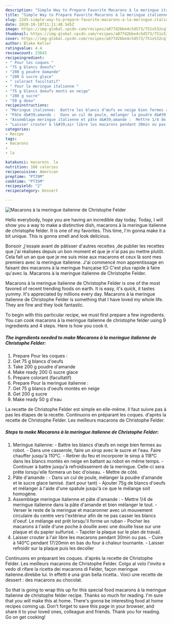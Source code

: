 ```yaml
---
description: "Simple Way to Prepare Favorite Macarons à la meringue italienne de Christophe Felder"
title: "Simple Way to Prepare Favorite Macarons à la meringue italienne de Christophe Felder"
slug: 2245-simple-way-to-prepare-favorite-macarons-a-la-meringue-italienne-de-christophe-felder
date: 2020-10-10T11:11:48.545Z
image: https://img-global.cpcdn.com/recipes/a877d2bbe4c5d573/751x532cq70/macarons-a-la-meringue-italienne-de-christophe-felder-photo-principale-de-la-recette.jpg
thumbnail: https://img-global.cpcdn.com/recipes/a877d2bbe4c5d573/751x532cq70/macarons-a-la-meringue-italienne-de-christophe-felder-photo-principale-de-la-recette.jpg
cover: https://img-global.cpcdn.com/recipes/a877d2bbe4c5d573/751x532cq70/macarons-a-la-meringue-italienne-de-christophe-felder-photo-principale-de-la-recette.jpg
author: Blake Keller
ratingvalue: 4.4
reviewcount: 23643
recipeingredient:
- " Pour les coques "
- "75 g blancs doeufs"
- "200 g poudre damande"
- "200 G sucre glace"
- " colorant facultatif"
- " Pour la meringue italienne "
- "75 g blancs doeufs monts en neige"
- "200 g sucre"
- "50 g deau"
recipeinstructions:
- "Meringue italienne:  Battre les blancs d’œufs en neige bien fermes au robot. Dans une casserole, faire un sirop avec le sucre et l&#39;eau. Faire chauffer jusqu&#39;à 110°C. Retirer du feu et incorporer le sirop à 118°C dans les blancs montés en neige en battant au robot en même temps.  Continuer à battre jusqu&#39;à refroidissement de la meringue. Celle-ci sera prête lorsqu&#39;elle formera un bec d&#39;oiseau. Mettre de côté."
- "Pâte d&#39;amande :  Dans un cul de poule, mélanger la poudre d&#39;amande et le sucre glace tamisé. (tant pour tant) Ajouter 75g de blancs d&#39;oeufs et mélanger à l&#39;aide d&#39;une spatule jusqu&#39;à ce que le mélange soit homogène."
- "Assemblage meringue italienne et pâte d&#39;amande :  Mettre 1/4 de meringue italienne dans la pâte d&#39;amande et bien mélanger le tout. Verser le reste de la meringue et macaronner avec un mouvement circulaire du centre vers l&#39;extérieur afin de ne pas casser les blancs d&#39;oeuf. Le mélange est prêt lorsqu&#39;il forme un ruban Pocher les macarons à l&#39;aide d&#39;une poche à douille avec une douille lisse sur une plaque et du papier sulfurisé. Tapoter la plaque sur le plan de travail."
- "Laisser crouter à l&#39;air libre les macarons pendant 30min ou pas. Cuire à 140°C pendant 17/20min en bas du four à chaleur tournante. Laisser refroidir sur la plaque puis les decoller"
categories:
- Recipe
tags:
- macarons
- 
- la

katakunci: macarons  la 
nutrition: 168 calories
recipecuisine: American
preptime: "PT29M"
cooktime: "PT35M"
recipeyield: "2"
recipecategory: Dessert

---
```



![Macarons à la meringue italienne de Christophe Felder](https://img-global.cpcdn.com/recipes/a877d2bbe4c5d573/751x532cq70/macarons-a-la-meringue-italienne-de-christophe-felder-photo-principale-de-la-recette.jpg)

Hello everybody, hope you are having an incredible day today. Today, I will show you a way to make a distinctive dish, macarons à la meringue italienne de christophe felder. It is one of my favorites. This time, I'm gonna make it a bit unique. This is gonna smell and look delicious.

Bonsoir ,j&#39;essaie avant de pâtisser d&#39;autres recettes ,de publier les recettes que j&#39;ai réalisées depuis un bon moment et que je n&#39;ai pas pu mettre plutôt. Cela fait un an que que je me suis mise aux macarons et ceux là sont mes premiers avec la meringue italienne. J&#39;ai commencé mon apprentissage en faisant des macarons à la meringue française ICI C&#39;est plus rapide à faire qu&#39;avec la. Macarons à la meringue italienne de Christophe Felder.

Macarons à la meringue italienne de Christophe Felder is one of the most favored of recent trending foods on earth. It is easy, it's quick, it tastes yummy. It's appreciated by millions every day. Macarons à la meringue italienne de Christophe Felder is something that I have loved my whole life. They are fine and they look fantastic.


To begin with this particular recipe, we must first prepare a few ingredients. You can cook macarons à la meringue italienne de christophe felder using 9 ingredients and 4 steps. Here is how you cook it.

<!--inarticleads1-->

##### The ingredients needed to make Macarons à la meringue italienne de Christophe Felder:

1. Prepare  Pour les coques :
1. Get 75 g blancs d&#39;oeufs
1. Take 200 g poudre d&#39;amande
1. Make ready 200 G sucre glace
1. Prepare  colorant (facultatif)
1. Prepare  Pour la meringue italienne :
1. Get 75 g blancs d&#39;oeufs montés en neige
1. Get 200 g sucre
1. Make ready 50 g d&#39;eau


La recette de Christophe Felder est simple en elle-même. Il faut suivre pas à pas les étapes de la recette. Continuons en préparant les coques. d&#39;après la recette de Christophe Felder. Les meilleurs macarons de Christophe Felder. 

<!--inarticleads2-->

##### Steps to make Macarons à la meringue italienne de Christophe Felder:

1. Meringue italienne:  - Battre les blancs d’œufs en neige bien fermes au robot. - Dans une casserole, faire un sirop avec le sucre et l&#39;eau. Faire chauffer jusqu&#39;à 110°C. - Retirer du feu et incorporer le sirop à 118°C dans les blancs montés en neige en battant au robot en même temps.  - Continuer à battre jusqu&#39;à refroidissement de la meringue. Celle-ci sera prête lorsqu&#39;elle formera un bec d&#39;oiseau. - Mettre de côté.
1. Pâte d&#39;amande :  - Dans un cul de poule, mélanger la poudre d&#39;amande et le sucre glace tamisé. (tant pour tant) - Ajouter 75g de blancs d&#39;oeufs et mélanger à l&#39;aide d&#39;une spatule jusqu&#39;à ce que le mélange soit homogène.
1. Assemblage meringue italienne et pâte d&#39;amande :  - Mettre 1/4 de meringue italienne dans la pâte d&#39;amande et bien mélanger le tout. - Verser le reste de la meringue et macaronner avec un mouvement circulaire du centre vers l&#39;extérieur afin de ne pas casser les blancs d&#39;oeuf. Le mélange est prêt lorsqu&#39;il forme un ruban - Pocher les macarons à l&#39;aide d&#39;une poche à douille avec une douille lisse sur une plaque et du papier sulfurisé. - Tapoter la plaque sur le plan de travail.
1. Laisser crouter à l&#39;air libre les macarons pendant 30min ou pas. - Cuire à 140°C pendant 17/20min en bas du four à chaleur tournante. - Laisser refroidir sur la plaque puis les decoller


Continuons en préparant les coques. d&#39;après la recette de Christophe Felder. Les meilleurs macarons de Christophe Felder. Colgo al volo l&#39;invito e vedo di rifare la ricetta dei macarons di Felder, façon meringue italienne.direbbe lui. In effetti è una gran bella ricetta.. Voici une recette de dessert : des macarons au chocolat. 

So that is going to wrap this up for this special food macarons à la meringue italienne de christophe felder recipe. Thanks so much for reading. I'm sure that you will make this at home. There's gonna be interesting food at home recipes coming up. Don't forget to save this page in your browser, and share it to your loved ones, colleague and friends. Thank you for reading. Go on get cooking!
